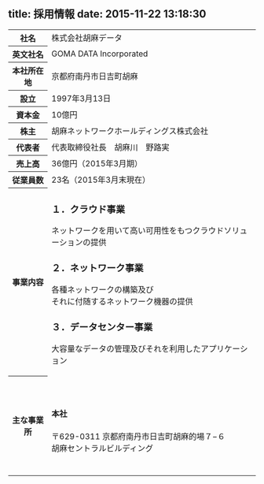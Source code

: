title: 採用情報
date: 2015-11-22 13:18:30
---

<table>
<tbody><tr>
<th>社名</th>
<td>株式会社胡麻データ</td>
</tr>
<tr>
<th>英文社名</th>
<td>GOMA DATA Incorporated</td>
</tr>
<tr>
<th>本社所在地</th>
<td>京都府南丹市日吉町胡麻</td>
</tr>
<tr>
<th>設立</th>
<td>1997年3月13日</td>
</tr>
<tr>
<th>資本金</th>
<td>10億円</td>
</tr>
<tr>
<th>株主</th>
<td>胡麻ネットワークホールディングス株式会社</td>
</tr>
<tr>
<th>代表者</th>
<td>代表取締役社長　胡麻川　野路実</td>
</tr>
<tr>
<th>売上高</th>
<td>36億円（2015年3月期）</td>
</tr>
<tr>
<th>従業員数</th>
<td>23名（2015年3月末現在）</td>
</tr>
<tr>
<th>事業内容</th>
<td>
<h3>１．クラウド事業</h3>
<p>ネットワークを用いて高い可用性をもつクラウドソリューションの提供</p>
<h3>２．ネットワーク事業</h3>
<p>各種ネットワークの構築及び<br />
それに付随するネットワーク機器の提供</p>
<h3>３．データセンター事業</h3>
<p>大容量なデータの管理及びそれを利用したアプリケーション</p>
</td>
</tr>
<tr>
<th>主な事業所</th>
<td><br /><br />
<h4>本社</h4>
〒629-0311 京都府南丹市日吉町胡麻的場７−６<br>胡麻セントラルビルディング<br />
<br /><br />
</td>
</tr>
</tbody></table>